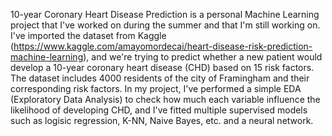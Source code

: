 10-year Coronary Heart Disease Prediction is a personal Machine Learning project that I've worked on during the summer and that I'm still working on. I've imported the dataset from Kaggle (https://www.kaggle.com/amayomordecai/heart-disease-risk-prediction-machine-learning), and we're trying to predict whether a new patient would develop a 10-year coronary heart disease (CHD) based on 15 risk factors. The dataset includes 4000 residents of the city of Framingham and their corresponding risk factors. In my project, I've performed a simple EDA (Exploratory Data Analysis) to check how much each variable influence the likelihood of developing CHD, and I've fitted multiple supervised models such as logisic regression, K-NN, Naive Bayes, etc. and a neural network.
